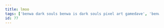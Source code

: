 ```yaml
---
title: lmoo
tags: ['benwa dark souls benwa is dark souls pixel art gamedave', 'benwa']
id: 77
---
```

    
